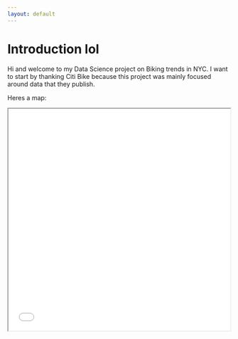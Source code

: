 ```yaml
---
layout: default
---
```


# Introduction lol

Hi and welcome to my Data Science project on Biking trends in NYC. I want to start by thanking Citi Bike because this project was mainly focused around data that they publish.

Heres a map:

<iframe src="2021map.html" height="500" width="500"></iframe>
